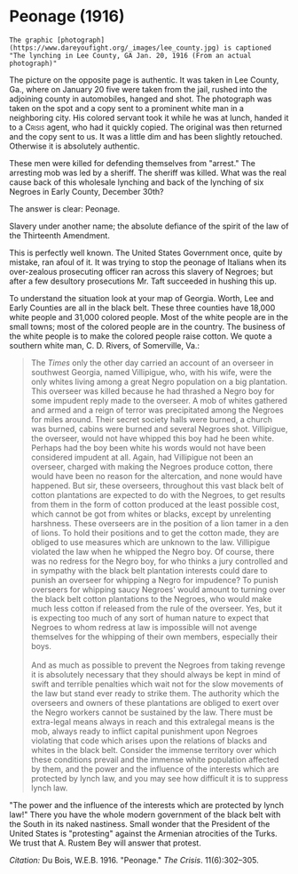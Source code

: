 <!--
title:   Peonage
author:  Du Bois, W.E.B.
journal: The Crisis
year:    1916
volume:  11
issue:   6
pages:   302-305
-->
# Peonage (1916)

```{margin}
The graphic [photograph](https://www.dareyoufight.org/_images/lee_county.jpg) is captioned "The lynching in Lee County, GA Jan. 20, 1916 (From an actual photograph)"
```

The picture on the opposite page is authentic. It was taken in Lee County, Ga., where on January 20 five were taken from the jail, rushed into the adjoining county in automobiles, hanged and shot. The photograph was taken on the spot and a copy sent to a prominent white man in a neighboring city. His colored servant took it while he was at lunch, handed it to a <span style="font-variant:small-caps;"> Crisis</span> agent, who had it quickly copied. The original was then returned and the copy sent to us. It was a little dim and has been slightly retouched. Otherwise it is absolutely authentic.

These men were killed for defending themselves from "arrest." The arresting mob was led by a sheriff. The sheriff was killed. What was the real cause back of this wholesale lynching and back of the lynching of six Negroes in Early County, December 30th?

The answer is clear: Peonage.

Slavery under another name; the absolute defiance of the spirit of the law of the Thirteenth Amendment.

This is perfectly well known. The United States Government once, quite by mistake, ran afoul of it. It was trying to stop the peonage of Italians when its over-zealous prosecuting officer ran across this slavery of Negroes; but after a few desultory prosecutions Mr. Taft succeeded in hushing this up.

To understand the situation look at your map of Georgia. Worth, Lee and Early Counties are all in the black belt. These three counties have 18,000 white people and 31,000 colored people. Most of the white people are in the small towns; most of the colored people are in the country. The business of the white people is to make the colored people raise cotton. We quote a southern white man, C. D. Rivers, of Somerville, Va.:

> The *Times* only the other day carried an account of an overseer in southwest Georgia, named Villipigue, who, with his wife, were the only whites living among a great Negro population on a big plantation. This overseer was killed because he had thrashed a Negro boy for some impudent reply made to the overseer. A mob of whites gathered and armed and a reign of terror was precipitated among the Negroes for miles around. Their secret society halls were burned, a church was burned, cabins were burned and several Negroes shot. Villipigue, the overseer, would not have whipped this boy had he been white. Perhaps had the boy been white his words would not have been considered impudent at all. Again, had Villipigue not been an overseer, charged with making the Negroes produce cotton, there would have been no reason for the altercation, and none would have happened. But sir, these overseers, throughout this vast black belt of cotton plantations are expected to do with the Negroes, to get results from them in the form of cotton produced at the least possible cost, which cannot be got from whites or blacks, except by unrelenting harshness. These overseers are in the position of a lion tamer in a den of lions. To hold their positions and to get the cotton made, they are obliged to use measures which are unknown to the law. Villipigue violated the law when he whipped the Negro boy. Of course, there was no redress for the Negro boy, for who thinks a jury controlled and in sympathy with the black belt plantation interests could dare to punish an overseer for whipping a Negro for impudence? To punish overseers for whipping saucy Negroes' would amount to turning over the black belt cotton plantations to the Negroes, who would make much less cotton if released from the rule of the overseer. Yes, but it is expecting too much of any sort of human nature to expect that Negroes to whom redress at law is impossible will not avenge themselves for the whipping of their own members, especially their boys.    
> &nbsp;    
> And as much as possible to prevent the Negroes from taking revenge it is absolutely necessary that they should always be kept in mind of swift and terrible penalties which wait not for the slow movements of the law but stand ever ready to strike them. The authority which the overseers and owners of these plantations are obliged to exert over the Negro workers cannot be sustained by the law. There must be extra-legal means always in reach and this extralegal means is the mob, always ready to inflict capital punishment upon Negroes violating that code which arises upon the relations of blacks and whites in the black belt. Consider the immense territory over which these conditions prevail and the immense white population affected by them, and the power and the influence of the interests which are protected by lynch law, and you  may see how difficult it is to suppress lynch law.

"The power and the influence of the interests which are protected by lynch law!" There you have the whole modern government of the black belt with the South in its naked nastiness. Small wonder that the President of the United States is "protesting" against the Armenian atrocities of the Turks. We trust that A. Rustem Bey will answer that protest.

*Citation:* Du Bois, W.E.B. 1916. "Peonage." *The Crisis*. 11(6):302&ndash;305.